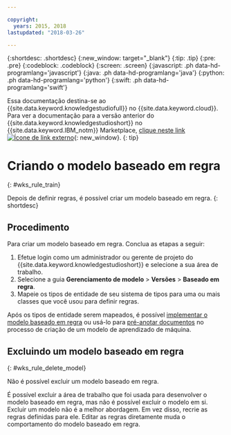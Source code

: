 ```yaml
---

copyright:
  years: 2015, 2018
lastupdated: "2018-03-26"

---
```


{:shortdesc: .shortdesc}
{:new_window: target="_blank"}
{:tip: .tip}
{:pre: .pre}
{:codeblock: .codeblock}
{:screen: .screen}
{:javascript: .ph data-hd-programlang='javascript'}
{:java: .ph data-hd-programlang='java'}
{:python: .ph data-hd-programlang='python'}
{:swift: .ph data-hd-programlang='swift'}

Essa documentação destina-se ao {{site.data.keyword.knowledgestudiofull}} no {{site.data.keyword.cloud}}. Para ver a documentação para a versão anterior do {{site.data.keyword.knowledgestudioshort}} no {{site.data.keyword.IBM_notm}} Marketplace, [clique neste link ![Ícone de link externo](../../icons/launch-glyph.svg "Ícone de link externo")](https://console.bluemix.net/docs/services/knowledge-studio/rule-annotator-model-create.html){: new_window}.
{: tip}

# Criando o modelo baseado em regra
{: #wks_rule_train}

Depois de definir regras, é possível criar um modelo baseado em regra.
{: shortdesc}

## Procedimento

Para criar um modelo baseado em regra. Conclua as etapas a seguir:

1. Efetue login como um administrador ou gerente de projeto do {{site.data.keyword.knowledgestudioshort}} e selecione a sua área de trabalho.
1. Selecione a guia **Gerenciamento de modelo** > **Versões** > **Baseado em regra**.
1. Mapeie os tipos de entidade de seu sistema de tipos para uma ou mais classes que você usou para definir regras.

  Após os tipos de entidade serem mapeados, é possível [implementar o modelo baseado em regra](/docs/services/watson-knowledge-studio/rule-annotator-model-use.html) ou usá-lo para [pré-anotar documentos](/docs/services/watson-knowledge-studio/preannotation.html#wks_preannotrule) no processo de criação de um modelo de aprendizado de máquina.

## Excluindo um modelo baseado em regra
{: #wks_rule_delete_model}

Não é possível excluir um modelo baseado em regra.

É possível excluir a área de trabalho que foi usada para desenvolver o modelo baseado em regra, mas não é possível excluir o modelo em si. Excluir um modelo não é a melhor abordagem. Em vez disso, recrie as regras definidas para ele. Editar as regras diretamente muda o comportamento do modelo baseado em regra.
